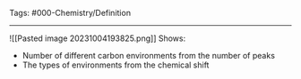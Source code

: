 Tags: #000-Chemistry/Definition 

---
![[Pasted image 20231004193825.png]]
Shows: 
- Number of different carbon environments from the number of peaks
- The types of environments from the chemical shift
